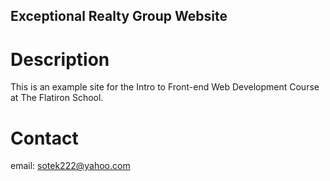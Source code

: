 Exceptional Realty Group Website
---

# Description

This is an example site for the Intro to Front-end Web Development Course at The
Flatiron School.

# Contact

email: sotek222@yahoo.com
